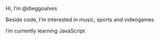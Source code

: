 Hi, I’m @dieggoalves

Beside code, I’m interested in music, sports and videogames

I’m currently learning JavaScript
<!---
dieggoalves/dieggoalves is a ✨ special ✨ repository because its `README.md` (this file) appears on your GitHub profile.
You can click the Preview link to take a look at your changes.
--->
